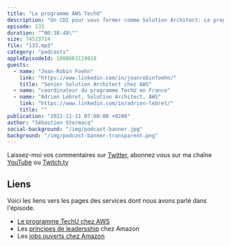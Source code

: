 ```yaml
---
title: "Le programme AWS TechU"
description: "Un CDI pour vous former comme Solution Architect: Le programme AWS TechU recrute des étudiants fraichement diplomés pour les engager en tant que Solution Architect. Pendant les 6 premiers mois, vous êtes en formation pour apprendre les ficelles du métier de Solution Architect. La formation concerne la technique du cloud, mais aussi des softs skills : comment gèrer des réunions avec des clients, comment écrire des blogs ou faire des présentations en public. Ce n'est pas un stage, vous êtes employés en CDI dès le premier jour. Nous engageons maintenant pour le prochain groupe, postulez aujourd'hui!"
episode: 133
duration: "“00:38:49\""
size: 74523714
file: "133.mp3"
category: "podcasts"
appleEpisodeId: 1000663119818
guests:
  - name: "Jean-Robin Foehn"
    link: "https://www.linkedin.com/in/jeanrobinfoehn/"
    title: "Senior Solution Architect chez AWS"
  - name: "coordinateur du programme TechU en France"
  - name: "Adrien Lebret, Solution Architect, AWS"
    link: "https://www.linkedin.com/in/adrien-lebret/"
    title: ""
publication: "2022-11-11 07:00:00 +0200"
author: "Sébastien Stormacq"
social-background: "/img/podcast-banner.jpg"
background: "/img/podcast-banner-transparent.png"
---
```


Laissez-moi vos commentaires sur [Twitter](https://twitter.com/sebsto), abonnez vous sur ma chaîne [YouTube](https://www.youtube.com/sebsto) ou [Twitch.tv](https://www.twitch.tv/sebAWS)

## Liens

Voici les liens vers les pages des services dont nous avons parlé dans l'épisode.

- [Le programme TechU chez AWS](https://www.amazon.jobs/en/landing_pages/AWS-techu)
- Les [principes de leadersship](https://www.amazon.jobs/en/principles) chez Amazon
- Les [jobs ouverts chez Amazon](https://amazon.jobs)


